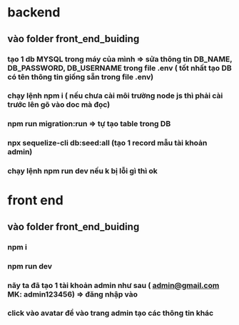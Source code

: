 # backend
## vào folder front_end_buiding
### tạo 1 db MYSQL trong máy của mình => sửa thông tin DB_NAME, DB_PASSWORD, DB_USERNAME trong file .env ( tốt nhất tạo DB có tên thông tin giống sẵn trong file .env)
### chạy lệnh npm i ( nếu chưa cài môi trường node js thì phải cài trước lên gõ vào doc mà đọc)
### npm run migration:run => tự tạo table trong DB
### npx sequelize-cli db:seed:all (tạo 1 record mẫu tài khoản admin)
### chạy lệnh npm run dev nếu k bị lỗi gì thì ok
# front end 
## vào folder front_end_buiding
### npm i
### npm run dev
### nãy ta đã tạo 1 tài khoản admin như sau ( admin@gmail.com MK: admin123456) => đăng nhập vào
### click vào avatar để vào trang admin tạo các thông tin khác
